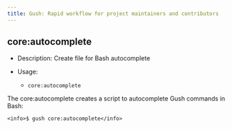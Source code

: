 ```yaml
---
title: Gush: Rapid workflow for project maintainers and contributors
---
```

core:autocomplete
-----------------

* Description: Create file for Bash autocomplete
* Usage:

  * `core:autocomplete`

The <info>core:autocomplete</info> creates a script to autocomplete Gush commands in Bash:

    <info>$ gush core:autocomplete</info>



